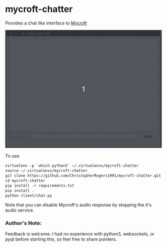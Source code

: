 # mycroft-chatter
Provides a chat like interface to [Mycroft](https://mycroft.ai/)

![mycroft-chatter-demo](https://github.com/ChristopherRogers1991/mycroft-chatter/blob/master/data/screenshots/mycroft-chatter.gif)

To use:
```
virtualenv -p `which python3` ~/.virtualenvs/mycroft-chatter
source ~/.virtualenvs/mycroft-chatter
git clone https://github.com/ChristopherRogers1991/mycroft-chatter.git
cd mycroft-chatter
pip install -r requirements.txt
pip install .
python client/chat.py
```

Note that you can disable Mycroft's audio response by stopping the it's audio service.

### Author's Note:
Feedback is welcome. I had no experience with python3, websockets, or pyqt before starting this, so feel free to share pointers.
